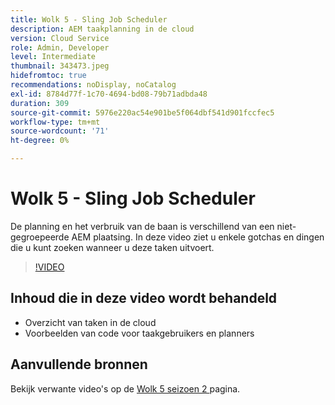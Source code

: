 ```yaml
---
title: Wolk 5 - Sling Job Scheduler
description: AEM taakplanning in de cloud
version: Cloud Service
role: Admin, Developer
level: Intermediate
thumbnail: 343473.jpeg
hidefromtoc: true
recommendations: noDisplay, noCatalog
exl-id: 8784d77f-1c70-4694-bd08-79b71adbda48
duration: 309
source-git-commit: 5976e220ac54e901be5f064dbf541d901fccfec5
workflow-type: tm+mt
source-wordcount: '71'
ht-degree: 0%

---
```


# Wolk 5 - Sling Job Scheduler

De planning en het verbruik van de baan is verschillend van een niet-gegroepeerde AEM plaatsing. In deze video ziet u enkele gotchas en dingen die u kunt zoeken wanneer u deze taken uitvoert.

>[!VIDEO](https://video.tv.adobe.com/v/343473?quality=12&learn=on)

## Inhoud die in deze video wordt behandeld

+ Overzicht van taken in de cloud
+ Voorbeelden van code voor taakgebruikers en planners

## Aanvullende bronnen

Bekijk verwante video&#39;s op de [ Wolk 5 seizoen 2 ](../cloud5-season-2.md) pagina.
